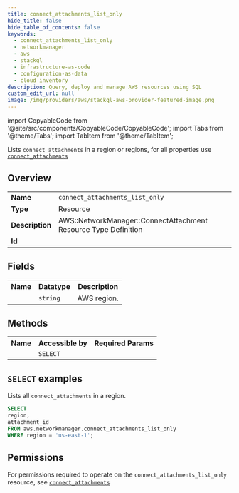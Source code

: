 ```yaml
---
title: connect_attachments_list_only
hide_title: false
hide_table_of_contents: false
keywords:
  - connect_attachments_list_only
  - networkmanager
  - aws
  - stackql
  - infrastructure-as-code
  - configuration-as-data
  - cloud inventory
description: Query, deploy and manage AWS resources using SQL
custom_edit_url: null
image: /img/providers/aws/stackql-aws-provider-featured-image.png
---
```


import CopyableCode from '@site/src/components/CopyableCode/CopyableCode';
import Tabs from '@theme/Tabs';
import TabItem from '@theme/TabItem';

Lists <code>connect_attachments</code> in a region or regions, for all properties use <a href="/providers/aws/serviceName/connect_attachments/"><code>connect_attachments</code></a>

## Overview
<table><tbody>
<tr><td><b>Name</b></td><td><code>connect_attachments_list_only</code></td></tr>
<tr><td><b>Type</b></td><td>Resource</td></tr>
<tr><td><b>Description</b></td><td>AWS::NetworkManager::ConnectAttachment Resource Type Definition</td></tr>
<tr><td><b>Id</b></td><td><CopyableCode code="aws.networkmanager.connect_attachments_list_only" /></td></tr>
</tbody></table>

## Fields
<table><tbody><tr><th>Name</th><th>Datatype</th><th>Description</th></tr><tr><td><CopyableCode code="region" /></td><td><code>string</code></td><td>AWS region.</td></tr>
</tbody></table>

## Methods

<table><tbody>
  <tr>
    <th>Name</th>
    <th>Accessible by</th>
    <th>Required Params</th>
  </tr>
  <tr>
    <td><CopyableCode code="list_resources" /></td>
    <td><code>SELECT</code></td>
    <td><CopyableCode code="region" /></td>
  </tr>
</tbody></table>

## `SELECT` examples
Lists all <code>connect_attachments</code> in a region.
```sql
SELECT
region,
attachment_id
FROM aws.networkmanager.connect_attachments_list_only
WHERE region = 'us-east-1';
```


## Permissions

For permissions required to operate on the <code>connect_attachments_list_only</code> resource, see <a href="/providers/aws/networkmanager/connect_attachments/#permissions"><code>connect_attachments</code></a>

